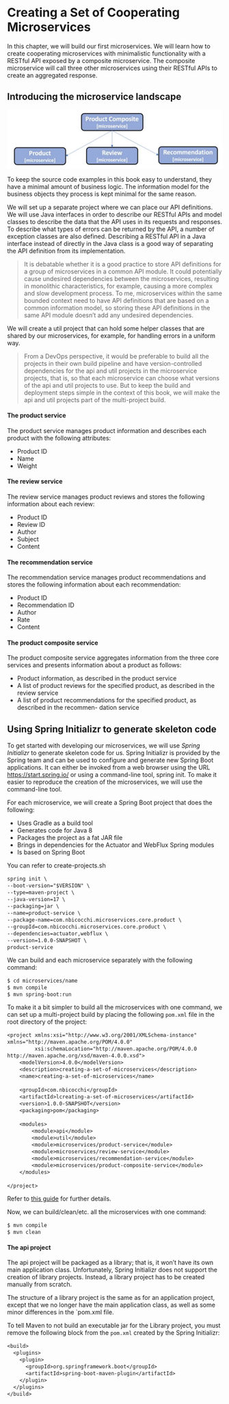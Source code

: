 # Creating a Set of Cooperating Microservices

In this chapter, we will build our first microservices. We will learn how to create cooperating microservices with minimalistic functionality with a RESTful API exposed by a composite microservice. The composite microservice will call three other microservices using their RESTful APIs to create an aggregated response.

## Introducing the microservice landscape

![](images/microservice-landscape.png)

To keep the source code examples in this book easy to understand, they have a minimal amount of business logic. The information model for the business objects they process is kept minimal for the same reason. 

We will set up a separate project where we can place our API definitions. We will use Java interfaces in order to describe our RESTful APIs and model classes to describe the data that the API uses in its requests and responses. To describe what types of errors can be returned by the API, a number of exception classes are also defined. Describing a RESTful API in a Java interface instead of directly in the Java class is a good way of separating the API definition from its implementation.

>It is debatable whether it is a good practice to store API definitions for a group of microservices in a common API module. It could potentially cause undesired dependencies between the microservices, resulting in monolithic characteristics, for example, causing a more complex and slow development process. To me, microservices within the same bounded context need to have API definitions that are based on a common information model, so storing these API definitions in the same API module doesn’t add any undesired dependencies.

We will create a util project that can hold some helper classes that are shared by our microservices, for example, for handling errors in a uniform way.

> From a DevOps perspective, it would be preferable to build all the projects in their own build pipeline and have version-controlled dependencies for the api and util projects in the microservice projects, that is, so that each microservice can choose what versions of the api and util projects to use. But to keep the build and deployment steps simple in the context of this book, we will make the api and util projects part of the multi-project build.

#### The product service
The product service manages product information and describes each product with the following attributes:
* Product ID
* Name
* Weight

#### The review service
The review service manages product reviews and stores the following information about each review:
* Product ID
* Review ID
* Author 
* Subject 
* Content

#### The recommendation service
The recommendation service manages product recommendations and stores the following information about each recommendation:
* Product ID
* Recommendation ID
* Author
* Rate
* Content

#### The product composite service
The product composite service aggregates information from the three core services and presents information about a product as follows:

* Product information, as described in the product service
* A list of product reviews for the specified product, as described in the review service
* A list of product recommendations for the specified product, as described in the recommen- dation service

## Using Spring Initializr to generate skeleton code
To get started with developing our microservices, we will use _Spring Initializr_ to generate skeleton code for us. Spring Initializr is provided by the Spring team and can be used to configure and generate new Spring Boot applications. It can either be invoked from a web browser using the URL https://start.spring.io/ or using a command-line tool, spring init. To make it easier to reproduce the creation of the microservices, we will use the command-line tool.

For each microservice, we will create a Spring Boot project that does the following:
* Uses Gradle as a build tool
* Generates code for Java 8
* Packages the project as a fat JAR file
* Brings in dependencies for the Actuator and WebFlux Spring modules
* Is based on Spring Boot

You can refer to create-projects.sh

```
spring init \
--boot-version="$VERSION" \
--type=maven-project \
--java-version=17 \
--packaging=jar \
--name=product-service \
--package-name=com.nbicocchi.microservices.core.product \
--groupId=com.nbicocchi.microservices.core.product \
--dependencies=actuator,webflux \
--version=1.0.0-SNAPSHOT \
product-service
```

We can build and each microservice separately with the following command:

```
$ cd microservices/name
$ mvn compile
$ mvn spring-boot:run
```

To make it a bit simpler to build all the microservices with one command, we can set up a multi-project build by placing the following `pom.xml` file in the root directory of the project:

```
<project xmlns:xsi="http://www.w3.org/2001/XMLSchema-instance" xmlns="http://maven.apache.org/POM/4.0.0"
         xsi:schemaLocation="http://maven.apache.org/POM/4.0.0 http://maven.apache.org/xsd/maven-4.0.0.xsd">
    <modelVersion>4.0.0</modelVersion>
    <description>creating-a-set-of-microservices</description>
    <name>creating-a-set-of-microservices</name>

    <groupId>com.nbicocchi</groupId>
    <artifactId>lcreating-a-set-of-microservices</artifactId>
    <version>1.0.0-SNAPSHOT</version>
    <packaging>pom</packaging>

    <modules>
        <module>api</module>
        <module>util</module>
        <module>microservices/product-service</module>
        <module>microservices/review-service</module>
        <module>microservices/recommendation-service</module>
        <module>microservices/product-composite-service</module>
    </modules>

</project>
```

Refer to [this guide](https://spring.io/guides/gs/multi-module/) for further details.

Now, we can build/clean/etc. all the microservices with one command:

```
$ mvn compile
$ mvn clean
``` 

#### The api project

The api project will be packaged as a library; that is, it won’t have its own main application class. Unfortunately, Spring Initializr does not support the creation of library projects. Instead, a library project has to be created manually from scratch.

The structure of a library project is the same as for an application project, except that we no longer have the main application class, as well as some minor differences in the `pom.xml file. 

To tell Maven to not build an executable jar for the Library project, you must remove the following block from the `pom.xml` created by the Spring Initializr:

```
<build>
  <plugins>
    <plugin>
      <groupId>org.springframework.boot</groupId>
      <artifactId>spring-boot-maven-plugin</artifactId>
    </plugin>
  </plugins>
</build>
```


 
